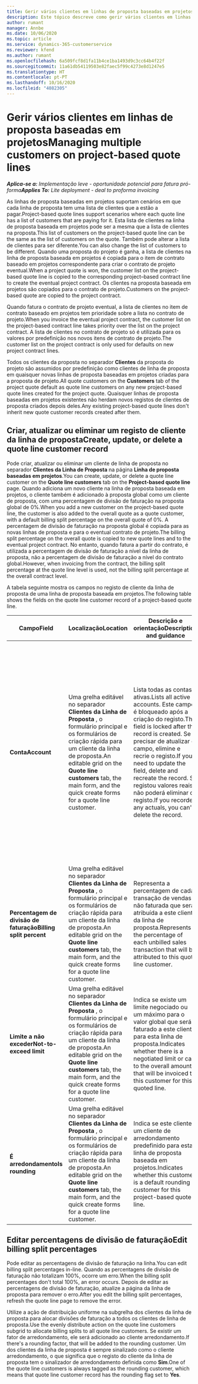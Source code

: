```yaml
---
title: Gerir vários clientes em linhas de proposta baseadas em projetos
description: Este tópico descreve como gerir vários clientes em linhas de proposta baseadas em projetos.
author: rumant
manager: Annbe
ms.date: 10/06/2020
ms.topic: article
ms.service: dynamics-365-customerservice
ms.reviewer: kfend
ms.author: rumant
ms.openlocfilehash: 6a509fcf8d1fa11b4ce1ba1493d9c3cc64b4f22f
ms.sourcegitcommit: 11a61db54119503e82faec5f99c4273e8d1247e5
ms.translationtype: HT
ms.contentlocale: pt-PT
ms.lasthandoff: 10/16/2020
ms.locfileid: "4082305"
---
```

# <a name="managing-multiple-customers-on-project-based-quote-lines"></a><span data-ttu-id="b0531-103">Gerir vários clientes em linhas de proposta baseadas em projetos</span><span class="sxs-lookup"><span data-stu-id="b0531-103">Managing multiple customers on project-based quote lines</span></span>

<span data-ttu-id="b0531-104">_**Aplica-se a:** Implementação leve - oportunidade potencial para fatura pró-forma_</span><span class="sxs-lookup"><span data-stu-id="b0531-104">_**Applies To:** Lite deployment - deal to proforma invoicing_</span></span>

<span data-ttu-id="b0531-105">As linhas de proposta baseadas em projetos suportam cenários em que cada linha de proposta tem uma lista de clientes que a estão a pagar.</span><span class="sxs-lookup"><span data-stu-id="b0531-105">Project-based quote lines support scenarios where each quote line has a list of customers that are paying for it.</span></span> <span data-ttu-id="b0531-106">Esta lista de clientes na linha de proposta baseada em projetos pode ser a mesma que a lista de clientes na proposta.</span><span class="sxs-lookup"><span data-stu-id="b0531-106">This list of customers on the project-based quote line can be the same as the list of customers on the quote.</span></span> <span data-ttu-id="b0531-107">Também pode alterar a lista de clientes para ser diferente.</span><span class="sxs-lookup"><span data-stu-id="b0531-107">You can also change the list of customers to be different.</span></span> <span data-ttu-id="b0531-108">Quando uma proposta do projeto é ganha, a lista de clientes na linha de proposta baseada em projetos é copiada para o item de contrato baseado em projetos correspondente para criar o contrato de projeto eventual.</span><span class="sxs-lookup"><span data-stu-id="b0531-108">When a project quote is won, the customer list on the project-based quote line is copied to the corresponding project–based contract line to create the eventual project contract.</span></span> <span data-ttu-id="b0531-109">Os clientes na proposta baseada em projetos são copiados para o contrato de projeto.</span><span class="sxs-lookup"><span data-stu-id="b0531-109">Customers on the project-based quote are copied to the project contract.</span></span>

<span data-ttu-id="b0531-110">Quando fatura o contrato de projeto eventual, a lista de clientes no item de contrato baseado em projetos tem prioridade sobre a lista no contrato de projeto.</span><span class="sxs-lookup"><span data-stu-id="b0531-110">When you invoice the eventual project contract, the customer list on the project-based contract line takes priority over the list on the project contract.</span></span> <span data-ttu-id="b0531-111">A lista de clientes no contrato de projeto só é utilizada para os valores por predefinição nos novos itens de contrato de projeto.</span><span class="sxs-lookup"><span data-stu-id="b0531-111">The customer list on the project contract is only used for defaults on new project contract lines.</span></span>

<span data-ttu-id="b0531-112">Todos os clientes da proposta no separador **Clientes** da proposta do projeto são assumidos por predefinição como clientes de linha de proposta em quaisquer novas linhas de proposta baseadas em projetos criadas para a proposta de projeto.</span><span class="sxs-lookup"><span data-stu-id="b0531-112">All quote customers on the **Customers** tab of the project quote default as quote line customers on any new project-based quote lines created for the project quote.</span></span> <span data-ttu-id="b0531-113">Quaisquer linhas de proposta baseadas em projetos existentes não herdam novos registos de clientes de proposta criados depois deles.</span><span class="sxs-lookup"><span data-stu-id="b0531-113">Any existing project-based quote lines don't inherit new quote customer records created after them.</span></span>

## <a name="create-update-or-delete-a-quote-line-customer-record"></a><span data-ttu-id="b0531-114">Criar, atualizar ou eliminar um registo de cliente da linha de proposta</span><span class="sxs-lookup"><span data-stu-id="b0531-114">Create, update, or delete a quote line customer record</span></span>

<span data-ttu-id="b0531-115">Pode criar, atualizar ou eliminar um cliente de linha de proposta no separador **Clientes da Linha de Proposta** na página **Linha de proposta baseadas em projetos**.</span><span class="sxs-lookup"><span data-stu-id="b0531-115">You can create, update, or delete a quote line customer on the **Quote line customers** tab on the **Project-based quote line** page.</span></span> <span data-ttu-id="b0531-116">Quando adiciona um novo cliente na linha de proposta baseada em projetos, o cliente também é adicionado à proposta global como um cliente de proposta, com uma percentagem de divisão de faturação na proposta global de 0%.</span><span class="sxs-lookup"><span data-stu-id="b0531-116">When you add a new customer on the project-based quote line, the customer is also added to the overall quote as a quote customer, with a default billing split percentage on the overall quote of 0%.</span></span> <span data-ttu-id="b0531-117">A percentagem de divisão de faturação na proposta global é copiada para as novas linhas de proposta e para o eventual contrato de projeto.</span><span class="sxs-lookup"><span data-stu-id="b0531-117">The billing split percentage on the overall quote is copied to new quote lines and to the eventual project contract.</span></span> <span data-ttu-id="b0531-118">No entanto, quando fatura a partir do contrato, é utilizada a percentagem de divisão de faturação a nível da linha de proposta, não a percentagem de divisão de faturação a nível do contrato global.</span><span class="sxs-lookup"><span data-stu-id="b0531-118">However, when invoicing from the contract, the billing split percentage at the quote line level is used, not the billing split percentage at the overall contract level.</span></span> 

<span data-ttu-id="b0531-119">A tabela seguinte mostra os campos no registo de cliente da linha de proposta de uma linha de proposta baseada em projetos.</span><span class="sxs-lookup"><span data-stu-id="b0531-119">The following table shows the fields on the quote line customer record of a project-based quote line.</span></span>

| <span data-ttu-id="b0531-120">Campo</span><span class="sxs-lookup"><span data-stu-id="b0531-120">Field</span></span> | <span data-ttu-id="b0531-121">Localização</span><span class="sxs-lookup"><span data-stu-id="b0531-121">Location</span></span> | <span data-ttu-id="b0531-122">Descrição e orientação</span><span class="sxs-lookup"><span data-stu-id="b0531-122">Description and guidance</span></span> | <span data-ttu-id="b0531-123">Impacto a jusante</span><span class="sxs-lookup"><span data-stu-id="b0531-123">Downstream impact</span></span> |
| --- | --- | --- | --- |
| <span data-ttu-id="b0531-124">**Conta**</span><span class="sxs-lookup"><span data-stu-id="b0531-124">**Account**</span></span> | <span data-ttu-id="b0531-125">Uma grelha editável no separador **Clientes da Linha de Proposta** , o formulário principal e os formulários de criação rápida para um cliente da linha de proposta.</span><span class="sxs-lookup"><span data-stu-id="b0531-125">An editable grid on the **Quote line customers** tab, the main form, and the quick create forms for a quote line customer.</span></span> | <span data-ttu-id="b0531-126">Lista todas as contas ativas.</span><span class="sxs-lookup"><span data-stu-id="b0531-126">Lists all active accounts.</span></span> <span data-ttu-id="b0531-127">Este campo é bloqueado após a criação do registo.</span><span class="sxs-lookup"><span data-stu-id="b0531-127">This field is locked after the record is created.</span></span> <span data-ttu-id="b0531-128">Se precisar de atualizar o campo, elimine e recrie o registo.</span><span class="sxs-lookup"><span data-stu-id="b0531-128">If you need to update the field, delete and recreate the record.</span></span> <span data-ttu-id="b0531-129">Se registou valores reais, não poderá eliminar o registo.</span><span class="sxs-lookup"><span data-stu-id="b0531-129">If you recorded any actuals, you can't delete the record.</span></span> | <span data-ttu-id="b0531-130">Quando escolhe uma conta a partir da lista de contas principal a adicionar, o cliente da linha de proposta também é adicionado como um cliente de proposta quando o guarda.</span><span class="sxs-lookup"><span data-stu-id="b0531-130">When you pick an account from the master list of accounts to add, the quote line customer is also added as a quote customer when you save it.</span></span> <span data-ttu-id="b0531-131">Quando uma proposta é ganha, os clientes da linha de proposta são copiados para os clientes de item de contrato do projeto.</span><span class="sxs-lookup"><span data-stu-id="b0531-131">When a quote is won, quote line customers are copied to the project contract line customers.</span></span> |
| <span data-ttu-id="b0531-132">**Percentagem de divisão de faturação**</span><span class="sxs-lookup"><span data-stu-id="b0531-132">**Billing split percent**</span></span> | <span data-ttu-id="b0531-133">Uma grelha editável no separador **Clientes da Linha de Proposta** , o formulário principal e os formulários de criação rápida para um cliente da linha de proposta.</span><span class="sxs-lookup"><span data-stu-id="b0531-133">An editable grid on the **Quote line customers** tab, the main form, and the quick create forms for a quote line customer.</span></span> | <span data-ttu-id="b0531-134">Representa a percentagem de cada transação de vendas não faturada que será atribuída a este cliente da linha de proposta.</span><span class="sxs-lookup"><span data-stu-id="b0531-134">Represents the percentage of each unbilled sales transaction that will be attributed to this quote line customer.</span></span> | <span data-ttu-id="b0531-135">Copiado para os clientes de item de contrato de projeto.</span><span class="sxs-lookup"><span data-stu-id="b0531-135">Copied over to project contract line customers.</span></span> |
| <span data-ttu-id="b0531-136">**Limite a não exceder**</span><span class="sxs-lookup"><span data-stu-id="b0531-136">**Not-to-exceed limit**</span></span> | <span data-ttu-id="b0531-137">Uma grelha editável no separador **Clientes da Linha de Proposta** , o formulário principal e os formulários de criação rápida para um cliente da linha de proposta.</span><span class="sxs-lookup"><span data-stu-id="b0531-137">An editable grid on the **Quote line customers** tab, the main form, and the quick create forms for a quote line customer.</span></span> | <span data-ttu-id="b0531-138">Indica se existe um limite negociado ou um máximo para o valor global que será faturado a este cliente para esta linha de proposta.</span><span class="sxs-lookup"><span data-stu-id="b0531-138">Indicates whether there is a negotiated limit or cap to the overall amount that will be invoiced to this customer for this quoted line.</span></span> | <span data-ttu-id="b0531-139">Copiado para os clientes de item de contrato de projeto quando uma proposta é ganha.</span><span class="sxs-lookup"><span data-stu-id="b0531-139">Copied over to project contract line customers when a quote is won.</span></span> |
| <span data-ttu-id="b0531-140">**É arredondamento**</span><span class="sxs-lookup"><span data-stu-id="b0531-140">**Is rounding**</span></span> | <span data-ttu-id="b0531-141">Uma grelha editável no separador **Clientes da Linha de Proposta** , o formulário principal e os formulários de criação rápida para um cliente da linha de proposta.</span><span class="sxs-lookup"><span data-stu-id="b0531-141">An editable grid on the **Quote line customers** tab, the main form, and the quick create forms for a quote line customer.</span></span> | <span data-ttu-id="b0531-142">Indica se este cliente é um cliente de arredondamento predefinido para esta linha de proposta baseada em projetos.</span><span class="sxs-lookup"><span data-stu-id="b0531-142">Indicates whether this customer is a default rounding customer for this project-based quote line.</span></span> | <span data-ttu-id="b0531-143">Copiado para os clientes de contrato de projeto quando uma proposta é ganha.</span><span class="sxs-lookup"><span data-stu-id="b0531-143">Copied over to project contract customers when a quote is won.</span></span> |

## <a name="edit-billing-split-percentages"></a><span data-ttu-id="b0531-144">Editar percentagens de divisão de faturação</span><span class="sxs-lookup"><span data-stu-id="b0531-144">Edit billing split percentages</span></span>

<span data-ttu-id="b0531-145">Pode editar as percentagens de divisão de faturação na linha.</span><span class="sxs-lookup"><span data-stu-id="b0531-145">You can edit billing split percentages in-line.</span></span> <span data-ttu-id="b0531-146">Quando as percentagens de divisão de faturação não totalizam 100%, ocorre um erro.</span><span class="sxs-lookup"><span data-stu-id="b0531-146">When the billing split percentages don't total 100%, an error occurs.</span></span> <span data-ttu-id="b0531-147">Depois de editar as percentagens de divisão de faturação, atualize a página da linha de proposta para remover o erro.</span><span class="sxs-lookup"><span data-stu-id="b0531-147">After you edit the billing split percentages, refresh the quote line page to remove the error.</span></span>

<span data-ttu-id="b0531-148">Utilize a ação de distribuição uniforme na subgrelha dos clientes da linha de proposta para alocar divisões de faturação a todos os clientes de linha de proposta.</span><span class="sxs-lookup"><span data-stu-id="b0531-148">Use the evenly distribute action on the quote line customers subgrid to allocate billing splits to all quote line customers.</span></span> <span data-ttu-id="b0531-149">Se existir um fator de arredondamento, ele será adicionado ao cliente arredondamento.</span><span class="sxs-lookup"><span data-stu-id="b0531-149">If there's a rounding factor, that will be added to the rounding customer.</span></span> <span data-ttu-id="b0531-150">Um dos clientes da linha de proposta é sempre sinalizado como o cliente arredondamento, o que significa que o registo do cliente da linha de proposta tem o sinalizador de arredondamento definida como **Sim**.</span><span class="sxs-lookup"><span data-stu-id="b0531-150">One of the quote line customers is always tagged as the rounding customer, which means that quote line customer record has the rounding flag set to **Yes**.</span></span> 

